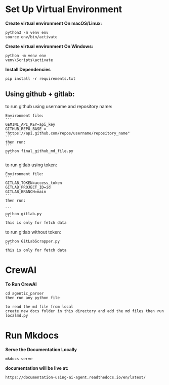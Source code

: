 # Set Up Virtual Environment
   **Create virtual environment On macOS/Linux:**
```
python3 -m venv env
source env/bin/activate
```
**Create virtual environment On Windows:**
```
python -m venv env
venv\Scripts\activate
```
**Install Dependencies**
```
pip install -r requirements.txt
```

## Using github + gitlab:
to run github using username and repository name:

    Environment file:
    ```
    GEMINI_API_KEY=api_key
    GITHUB_REPO_BASE = "https://api.github.com/repos/username/repository_name"  
    ```
    then run:
    ```
    python final_github_md_file.py
    ```

to run gitlab using token:

    Environment file:
    ```
    GITLAB_TOKEN=access_token
    GITLAB_PROJECT_ID=id
    GITLAB_BRANCH=main
    ```
    then run:
    
    ```
    python gitlab.py
    ```
    this is only for fetch data
    
to run gitlab without token:

    python GitLabScrapper.py
    ```
    this is only for fetch data

# CrewAI

**To Run CrewAI**

```
cd agentic_parser
then run any python file
```

```
to read the md file from local
create new docs folder in this directory and add the md files then run localmd.py
```

# Run Mkdocs

**Serve the Documentation Locally**
```
mkdocs serve
```

**documentation will be live at:**
```
https://documentation-using-ai-agent.readthedocs.io/en/latest/
```
